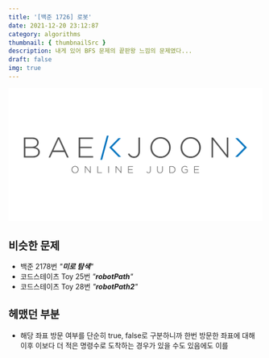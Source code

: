 ```yaml
---
title: '[백준 1726] 로봇'
date: 2021-12-20 23:12:87
category: algorithms
thumbnail: { thumbnailSrc }
description: 내게 있어 BFS 문제의 끝판왕 느낌의 문제였다...
draft: false
img: true
---
```


[![backjoon](./img/backjoon.png)](https://www.acmicpc.net/problem/1726)

## 비슷한 문제

- 백준 2178번 _"**미로 탐색**"_
- 코드스테이츠 Toy 25번 _"**robotPath**"_
- 코드스테이츠 Toy 28번 _"**robotPath2**"_

## 헤맸던 부분

- 해당 좌표 방문 여부를 단순히 true, false로 구분하니까 한번 방문한 좌표에 대해 이후 이보다 더 적은 명령수로 도착하는 경우가 있을 수도 있음에도 이를

